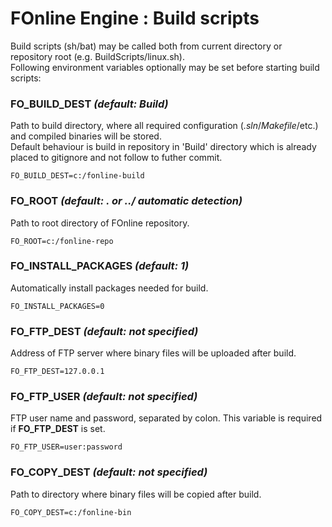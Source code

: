 # FOnline Engine : Build scripts

Build scripts (sh/bat) may be called both from current directory or repository root (e.g. BuildScripts/linux.sh).\
Following environment variables optionally may be set before starting build scripts:

### FO_BUILD_DEST *(default: Build)*

Path to build directory, where all required configuration (_.sln_/_Makefile_/etc.) and compiled binaries will be stored.\
Default behaviour is build in repository in 'Build' directory which is already placed to gitignore and not follow to futher commit.

`FO_BUILD_DEST=c:/fonline-build`

### FO_ROOT *(default: . or ../ automatic detection)*

Path to root directory of FOnline repository.

`FO_ROOT=c:/fonline-repo`

### FO_INSTALL_PACKAGES *(default: 1)*

Automatically install packages needed for build.
 
`FO_INSTALL_PACKAGES=0`

### FO_FTP_DEST *(default: not specified)*

Address of FTP server where binary files will be uploaded after build.

`FO_FTP_DEST=127.0.0.1`

### FO_FTP_USER *(default: not specified)*

FTP user name and password, separated by colon. This variable is required if **FO_FTP_DEST** is set.

`FO_FTP_USER=user:password`

### FO_COPY_DEST *(default: not specified)*

Path to directory where binary files will be copied after build.
 
`FO_COPY_DEST=c:/fonline-bin`
